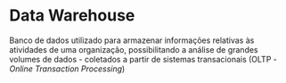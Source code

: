# Data Warehouse
Banco de dados utilizado para armazenar informações relativas às atividades de uma organização, possibilitando a análise de grandes volumes de dados - coletados
a partir de sistemas transacionais (OLTP - *Online Transaction Processing*)
